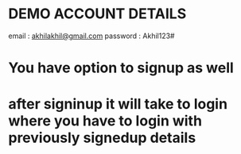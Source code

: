 # DEMO ACCOUNT DETAILS
email : akhilakhil@gmail.com
password : Akhil123#

# You have option to signup as well 
# after signinup it will take to login where you have to login with previously signedup details
